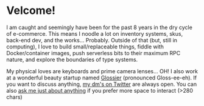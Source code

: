 # Velcome!

I am caught and seemingly have been for the past 8 years in the dry cycle of e-commerce.
This means I noodle a lot on inventory systems, skus, back-end dev, and the works... Probably.
Outside of that (but, still in computing),
I love to build small/replaceable things,
fiddle with Docker/container images,
push serverless bits to their maximum RPC nature,
and explore the boundaries of type systems.

My physical loves are keyboards and prime camera lenses... OH!
I also work at a wonderful beauty startup named [Glossier][glos] (pronounced Gloss-ee-eh).
If you want to discuss anything, [my dm's on Twitter][twit] are always open.
You can also [ask me just about anything][ama] if you prefer more space to interact (>280 chars)

[glos]: https://www.glossier.com/
[twit]: https://twitter.com/braidn
[ama]: https://github.com/braidn/ama/issues/new
